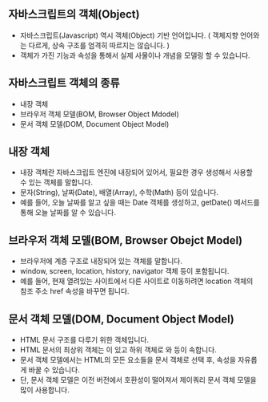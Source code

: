 자바스크립트의 객체(Object)
----------------------------
- 자바스크립트(Javascript) 역시 객체(Object) 기반 언어입니다. ( 객체지향 언어와는 다르게, 상속 구조를 엄격히 따르지는 않습니다. )
- 객체가 가진 기능과 속성을 통해서 실제 사물이나 개념을 모델링 할 수 있습니다.

자바스크립트 객체의 종류
------------------------------
- 내장 객체
- 브라우저 객체 모델(BOM, Browser Object Mdodel)
- 문서 객체 모델(DOM, Document Object Model)

내장 객체
------------------------------
- 내장 객체란 자바스크립트 엔진에 내장되어 있어서, 필요한 경우 생성해서 사용할 수 있는 객체를 말합니다.
- 문자(String), 날짜(Date), 배열(Array), 수학(Math) 등이 있습니다.
- 예를 들어, 오늘 날짜를 알고 싶을 때는 Date 객체를 생성하고, getDate() 메서드를 통해 오늘 날짜를 알 수 있습니다.

브라우저 객체 모델(BOM, Browser Obejct Model)
-----------------------------------------
- 브라우저에 계층 구조로 내장되어 있는 객체를 말합니다.
- window, screen, location, history, navigator 객체 등이 포함됩니다.
- 예를 들어, 현재 열려있는 사이트에서 다른 사이트로 이동하려면 location 객체의 참조 주소 href 속성을 바꾸면 됩니다.

문서 객체 모델(DOM, Document Object Model)
----------------------------------------
- HTML 문서 구조를 다루기 위한 객체입니다.
- HTML 문서의 최상위 객체는 <html>이 있고 하위 객체로 <head>와 <body> 등이 속합니다.
- 문서 객체 모델에서는 HTML의 모든 요소들을 문서 객체로 선택 후, 속성을 자유롭게 바꿀 수 있습니다.
- 단, 문서 객체 모델은 이전 버전에서 호환성이 떨어져서 제이쿼리 문서 객체 모델을 많이 사용합니다.

